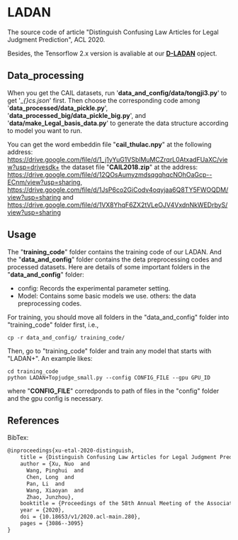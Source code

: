 # LADAN
The source code of article "Distinguish Confusing Law Articles for Legal Judgment Prediction", ACL 2020.

Besides, the Tensorflow 2.x version is avaliable at our [**D-LADAN**](https://github.com/prometheusXN/D-LADAN) opject.

## Data_processing 
When you get the CAIL datasets, run '__data_and_config/data/tongji3.py__' to get '__{}_cs.json__' first.
Then choose the corresponding code among '__data_processed/data_pickle.py__', '__data_processed_big/data_pickle_big.py__', and '__data/make_Legal_basis_data.py__' to generate the data structure according to model you want to run.

You can get the word embeddin file "__cail_thulac.npy__" at the following address: https://drive.google.com/file/d/1_j1yYuG1VSblMuMCZrqrL0AtxadFUaXC/view?usp=drivesdk+
the dataset file "__CAIL2018.zip__" at the address: https://drive.google.com/file/d/12QOsAumyzmdsqgqhqcNOhOaGcp--ECnm/view?usp=sharing, 
https://drive.google.com/file/d/1JsP6co2GiCodv4oqyjaa6Q8TY5FWOQDM/view?usp=sharing and 
https://drive.google.com/file/d/1VX8YhqF6ZX2tVLeOJV4VxdnNkWEDrbyS/view?usp=sharing

## Usage
The "__training_code__" folder contains the training code of our LADAN. And the "__data_and_config__" folder contains the deta preprocessing codes and processed datasets. 
Here are details of some important folders in the "__data_and_config__" folder:

* config: Records the experimental parameter setting.
* Model: Contains some basic models we use.
others: the data preprocessing codes.
	
For training, you should move all folders in the "data_and_config" folder into "training_code" folder first, i.e.,<br> 

	cp -r data_and_config/ training_code/

Then, go to "training_code" folder and train any model that starts with "LADAN+". An example likes: <br>

	cd training_code
	python LADAN+Topjudge_small.py --config CONFIG_FILE --gpu GPU_ID
	
where "__CONFIG_FILE__" corredponds to path of files in the "config" folder and the gpu config is necessary.

References
-----------

BibTex:

```Latex
@inproceedings{xu-etal-2020-distinguish,
    title = {Distinguish Confusing Law Articles for Legal Judgment Prediction},
    author = {Xu, Nuo  and
      Wang, Pinghui  and
      Chen, Long  and
      Pan, Li  and
      Wang, Xiaoyan  and
      Zhao, Junzhou},
    booktitle = {Proceedings of the 58th Annual Meeting of the Association for Computational Linguistics},
    year = {2020},
    doi = {10.18653/v1/2020.acl-main.280},
    pages = {3086--3095}
}
```


